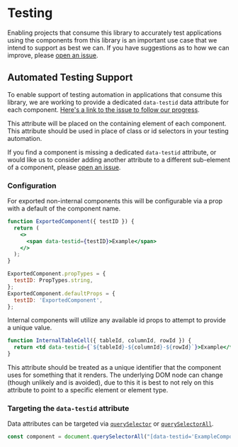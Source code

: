 # Testing

Enabling projects that consume this library to accurately test applications using the components from this library is an important use case that we intend to support as best we can. If you have suggestions as to how we can improve, please [open an issue](https://github.com/IBM/carbon-addons-iot-react/issues/new?assignees=&labels=%3Ahammer%3A++Enhancement&template=feature-request-or-enhancement.md&title=%5BComponentName%5D+request_title).

## Automated Testing Support

To enable support of testing automation in applications that consume this library, we are working to provide a dedicated `data-testid` data attribute for each component. [Here's a link to the issue to follow our progress](https://github.com/IBM/carbon-addons-iot-react/issues/1001).

This attribute will be placed on the containing element of each component. This attribute should be used in place of class or id selectors in your testing automation.

If you find a component is missing a dedicated `data-testid` attribute, or would like us to consider adding another attribute to a different sub-element of a component, please [open an issue](https://github.com/IBM/carbon-addons-iot-react/issues/new?assignees=&labels=%3Ahammer%3A++Enhancement&template=feature-request-or-enhancement.md&title=%5BComponentName%5D+request_title).

### Configuration

For exported non-internal components this will be configurable via a prop with a default of the component name.

```jsx
function ExportedComponent({ testID }) {
  return (
    <>
      <span data-testid={testID}>Example</span>
    </>
  );
}

ExportedComponent.propTypes = {
  testID: PropTypes.string,
};
ExportedComponent.defaultProps = {
  testID: 'ExportedComponent',
};
```

Internal components will utilize any available id props to attempt to provide a unique value.

```jsx
function InternalTableCell({ tableId, columnId, rowId }) {
  return <td data-testid={`${tableId}-${columnId}-${rowId}`}>Example</td>;
}
```

This attribute should be treated as a unique identifier that the component uses for something that it renders. The underlying DOM node can change (though unlikely and is avoided), due to this it is best to not rely on this attribute to point to a specific element or element type.

### Targeting the `data-testid` attribute

Data attributes can be targeted via [`querySelector`](https://developer.mozilla.org/en-US/docs/Web/API/Document/querySelector) or [`querySelectorAll`](https://developer.mozilla.org/en-US/docs/Web/API/Element/querySelectorAll).

```js
const component = document.querySelectorAll("[data-testid='ExampleComponent']");
```
